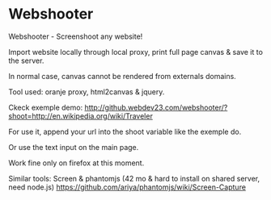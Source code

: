Webshooter
==========

Webshooter - Screenshoot any website!

Import website locally through local proxy, print full page canvas & save it to the server.

In normal case, canvas cannot be rendered from externals domains.

Tool used: oranje proxy, html2canvas & jquery.

Ckeck exemple demo: http://github.webdev23.com/webshooter/?shoot=http://en.wikipedia.org/wiki/Traveler 

For use it, append your url into the shoot variable like the exemple do.

Or use the text input on the main page.

Work fine only on firefox at this moment.




Similar tools: 
Screen & phantomjs (42 mo & hard to install on shared server, need node.js)
https://github.com/ariya/phantomjs/wiki/Screen-Capture


